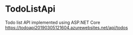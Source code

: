 # TodoListApi
Todo list API implemented using ASP.NET Core
https://todoapi20190305121604.azurewebsites.net/api/todos
